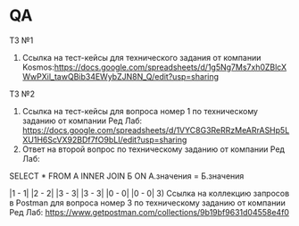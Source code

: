 # QA

ТЗ №1
1) Ссылка на тест-кейсы для технического задания от компании Kosmos:https://docs.google.com/spreadsheets/d/1g5Ng7Ms7xh0ZBlcXWwPXil_tawQBib34EWybZJN8N_Q/edit?usp=sharing

ТЗ №2
1) Ссылка на тест-кейсы для вопроса номер 1 по техническому заданию от компании Ред Лаб: https://docs.google.com/spreadsheets/d/1VYC8G3ReRRzMeARrASHp5LXU1H6ScVX92BDf7fO9bLI/edit?usp=sharing
2) Ответ на второй вопрос по техническому заданию от компании Ред Лаб: 

SELECT *
FROM A INNER JOIN Б
ON A.значения = Б.значения

|1 - 1|
|2 - 2|
|3 - 3|
|3 - 3|
|0 - 0|
|0 - 0|
3) Ссылка на коллекцию запросов в Postman для вопроса номер 3 по техническому заданию от компании Ред Лаб: https://www.getpostman.com/collections/9b19bf9631d04558e4f0
